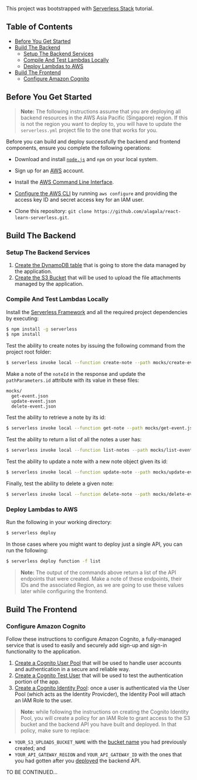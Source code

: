 This project was bootstrapped with [Serverless Stack](https://serverless-stack.com/) tutorial.

## Table of Contents

- [Before You Get Started](#before-you-get-started)
- [Build The Backend](#build-the-backend)
  - [Setup The Backend Services](#setup-the-backend-services)
  - [Compile And Test Lambdas Locally](#compile-and-test-lambdas-locally)
  - [Deploy Lambdas to AWS](#deploy-lambdas-to-aws)
- [Build The Frontend](#build-the-frontend)
  - [Configure Amazon Cognito](#configure-amazon-cognito)

## Before You Get Started

> **Note:** The following instructions assume that you are deploying all backend resources in the AWS Asia Pacific (Singapore) region.
> If this is not the region you want to deploy to, you will have to update the `serverless.yml` project file to the one that works for you.

Before you can build and deploy successfully the backend and frontend components, ensure you complete the following operations:

* Download and install [`node.js`](https://nodejs.org/en/) and `npm` on your local system.
* Sign up for an [AWS](https://aws.amazon.com) account.
* Install the [AWS Command Line Interface](http://docs.aws.amazon.com/cli/latest/userguide/installing.html).
* [Configure the AWS CLI](http://docs.aws.amazon.com/cli/latest/userguide/cli-chap-getting-started.html) by running `aws configure` and providing the access key ID and secret access key for an IAM user.

* Clone this repository: `git clone https://github.com/alagala/react-learn-serverless.git`.

## Build The Backend

### Setup The Backend Services

1. [Create the DynamoDB table](https://serverless-stack.com/chapters/create-a-dynamodb-table.html) that is going to store the data managed by the application.
2. [Create the S3 Bucket](https://serverless-stack.com/chapters/create-an-s3-bucket-for-file-uploads.html) that will be used to upload the file attachments managed by the application.

### Compile And Test Lambdas Locally

Install the [Serverless Framework](https://serverless.com/) and all the required project dependencies by executing:
```sh
$ npm install -g serverless
$ npm install
```

Test the ability to create notes by issuing the following command from the project root folder:
```sh
$ serverless invoke local --function create-note --path mocks/create-event.json
```

Make a note of the `noteId` in the response and update the `pathParameters.id` attribute with its value in these files:
```
mocks/
  get-event.json
  update-event.json
  delete-event.json
```

Test the ability to retrieve a note by its id:
```sh
$ serverless invoke local --function get-note --path mocks/get-event.json
```

Test the ability to return a list of all the notes a user has:
```sh
$ serverless invoke local --function list-notes --path mocks/list-event.json
```

Test the ability to update a note with a new note object given its id:
```sh
$ serverless invoke local --function update-note --path mocks/update-event.json
```

Finally, test the ability to delete a given note:
```sh
$ serverless invoke local --function delete-note --path mocks/delete-event.json
```

### Deploy Lambdas to AWS

Run the following in your working directory:
```sh
$ serverless deploy
```

In those cases where you might want to deploy just a single API, you can run the following:
```sh
$ serverless deploy function -f list
```

> **Note:** The output of the commands above return a list of the API endpoints that were created. Make a note of these endpoints, their IDs and the associated Region, as we are going to use these values later while configuring the frontend.

## Build The Frontend

### Configure Amazon Cognito

Follow these instructions to configure Amazon Cognito, a fully-managed service that is used to easily and securely add sign-up and sign-in functionality to the application.

1. [Create a Cognito User Pool](https://serverless-stack.com/chapters/create-a-cognito-user-pool.html) that will be used to handle user accounts and authentication in a secure and reliable way.
2. [Create a Cognito Test User](https://serverless-stack.com/chapters/create-a-cognito-test-user.html) that will be used to test the authentication portion of the app.
3. [Create a Cognito Identity Pool](https://serverless-stack.com/chapters/create-a-cognito-identity-pool.html): once a user is authenticated via the User Pool (which acts as the Identity Provicder), the Identity Pool will attach an IAM Role to the user.

> **Note:** while following the instructions on creating the Cognito Identity Pool, you will create a policy for an IAM Role to grant access to the S3 bucket and the backend API you have built and deployed. In that policy, make sure to replace:
* `YOUR_S3_UPLOADS_BUCKET_NAME` with the [bucket name](#setup-the-backend-services) you had previously created; and
* `YOUR_API_GATEWAY_REGION` and `YOUR_API_GATEWAY_ID` with the ones that you had gotten after you [deployed](#deploy-lambdas-to-aws) the backend API.

TO BE CONTINUED...
